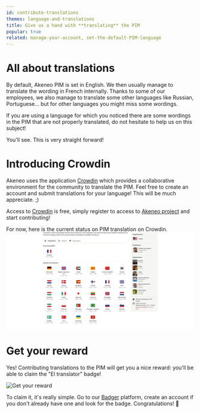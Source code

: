 ```yaml
---
id: contribute-translations
themes: language-and-translations
title: Give us a hand with **translating** the PIM
popular: true
related: manage-your-account, set-the-default-PIM-language
---
```


# All about translations

By default, Akeneo PIM is set in English. We then usually manage to translate the wording in French internally. Thanks to some of our employees, we also manage to translate some other languages like Russian, Portuguese... but for other languages you might miss some wordings.

If you are using a language for which you noticed there are some wordings in the PIM that are not properly translated, do not hesitate to help us on this subject!

You'll see. This is very straight forward!

# Introducing Crowdin

Akeneo uses the application [Crowdin](https://crowdin.com/) which provides a collaborative environment for the community to translate the PIM. Feel free to create an account and submit translations for your language! This will be much appreciate. ;)

Access to [Crowdin](https://crowdin.com/) is free, simply register to access to [Akeneo project](https://fr.crowdin.com/project/akeneo) and start contributing!

For now, here is the current status on PIM translation on Crowdin.
![Crowdin](https://github.com/akeneo/pim-helpcenter/blob/lucas/content/md/contribution/img/Crowdin_situation.png)

# Get your reward

Yes! Contributing translations to the PIM will get you a nice reward: you'll be able to claim the "El translator" badge!

![Get your reward](https://github.com/akeneo/pim-helpcenter/blob/lucas/content/md/contribution/img/translator-badge.png)

To claim it, it's really simple. Go to our [Badger](http://badger.akeneo.com/) platform, create an account if you don't already have one and look for the badge. Congratulations! :tada:
